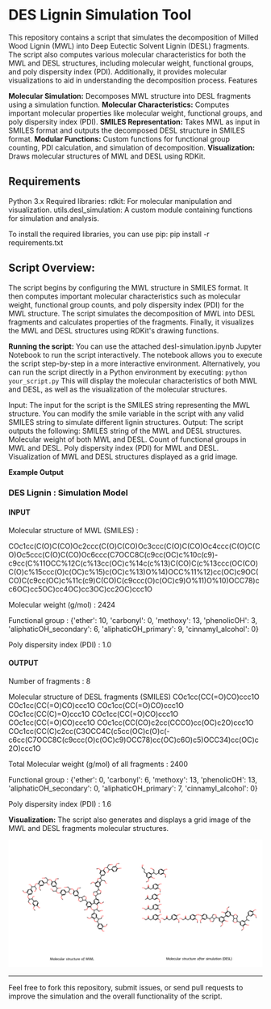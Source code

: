 # DES Lignin Simulation Tool

This repository contains a script that simulates the decomposition of Milled Wood Lignin (MWL) into Deep Eutectic Solvent Lignin (DESL) fragments. The script also computes various molecular characteristics for both the MWL and DESL structures, including molecular weight, functional groups, and poly dispersity index (PDI). Additionally, it provides molecular visualizations to aid in understanding the decomposition process.
Features

**Molecular Simulation:** Decomposes MWL structure into DESL fragments using a simulation function.
**Molecular Characteristics:** Computes important molecular properties like molecular weight, functional groups, and poly dispersity index (PDI).
**SMILES Representation:** Takes MWL as input in SMILES format and outputs the decomposed DESL structure in SMILES format.
**Modular Functions:** Custom functions for functional group counting, PDI calculation, and simulation of decomposition.
**Visualization:** Draws molecular structures of MWL and DESL using RDKit.

## **Requirements**

Python 3.x
Required libraries:
rdkit: For molecular manipulation and visualization.
utils.desl_simulation: A custom module containing functions for simulation and analysis.

To install the required libraries, you can use pip:
pip install -r requirements.txt

## **Script Overview:**

The script begins by configuring the MWL structure in SMILES format.
It then computes important molecular characteristics such as molecular weight, functional group counts, and poly dispersity index (PDI) for the MWL structure.
The script simulates the decomposition of MWL into DESL fragments and calculates properties of the fragments.
Finally, it visualizes the MWL and DESL structures using RDKit's drawing functions.

**Running the script:**
You can use the attached desl-simulation.ipynb Jupyter Notebook to run the script interactively. The notebook allows you to execute the script step-by-step in a more interactive environment.
Alternatively, you can run the script directly in a Python environment by executing:
`python your_script.py`
This will display the molecular characteristics of both MWL and DESL, as well as the visualization of the molecular structures.

Input:
The input for the script is the SMILES string representing the MWL structure. You can modify the smile variable in the script with any valid SMILES string to simulate different lignin structures.
Output:
The script outputs the following:
SMILES string of the MWL and DESL structures.
Molecular weight of both MWL and DESL.
Count of functional groups in MWL and DESL.
Poly dispersity index (PDI) for MWL and DESL.
Visualization of MWL and DESL structures displayed as a grid image.

**Example Output**

### DES Lignin : Simulation Model

#### INPUT

Molecular structure of MWL (SMILES) :   

COc1cc(C(O)C(CO)Oc2ccc(C(O)C(CO)Oc3ccc(C(O)C(CO)Oc4ccc(C(O)C(CO)Oc5ccc(C(O)C(CO)Oc6ccc(C7OCC8C(c9cc(OC)c%10c(c9)-c9cc(C%11OCC%12C(c%13cc(OC)c%14c(c%13)C(CO)C(c%13ccc(OC(CO)C(O)c%15ccc(O)c(OC)c%15)c(OC)c%13)O%14)OCC%11%12)cc(OC)c9OC(CO)C(c9cc(OC)c%11c(c9)C(CO)C(c9ccc(O)c(OC)c9)O%11)O%10)OCC78)cc6OC)cc5OC)cc4OC)cc3OC)cc2OC)ccc1O

Molecular weight (g/mol)           : 2424

Functional group                   : {'ether': 10, 'carbonyl': 0, 'methoxy': 13, 'phenolicOH': 3, 'aliphaticOH_secondary': 6, 'aliphaticOH_primary': 9, 'cinnamyl_alcohol': 0}

Poly dispersity index (PDI)        : 1.0

#### OUTPUT

Number of fragments  : 8   

Molecular structure of DESL fragments (SMILES)
COc1cc(CC(=O)CO)ccc1O
COc1cc(CC(=O)CO)ccc1O
COc1cc(CC(=O)CO)ccc1O
COc1cc(CC(C)=O)ccc1O
COc1cc(CC(=O)CO)ccc1O
COc1cc(CC(=O)CO)ccc1O
COc1cc(CC(CO)c2cc(CCCO)cc(OC)c2O)ccc1O
COc1cc(CC(C)c2cc(C3OCC4C(c5cc(OC)c(O)c(-c6cc(C7OCC8C(c9ccc(O)c(OC)c9)OCC78)cc(OC)c6O)c5)OCC34)cc(OC)c2O)ccc1O

Total Molecular weight (g/mol) of all fragments : 2400

Functional group                                 : {'ether': 0, 'carbonyl': 6, 'methoxy': 13, 'phenolicOH': 13, 'aliphaticOH_secondary': 0, 'aliphaticOH_primary': 7, 'cinnamyl_alcohol': 0}

Poly dispersity index (PDI)                      : 1.6

**Visualization:**
The script also generates and displays a grid image of the MWL and DESL fragments molecular structures.

![1735865819136](image/README/1735865819136.png)

<hr/>
Feel free to fork this repository, submit issues, or send pull requests to improve the simulation and the overall functionality of the script.

